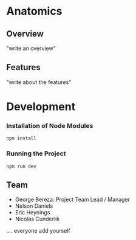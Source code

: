 # Anatomics

## Overview

"write an overview"

## Features

"write about the features"

# Development

### Installation of Node Modules

```
npm install
```

### Running the Project

```
npm run dev
```

## Team

- George Bereza: Project Team Lead / Manager
- Nelson Daniels
- Eric Heynings
- Nicolas Cunderlik

.... everyone add yourself
